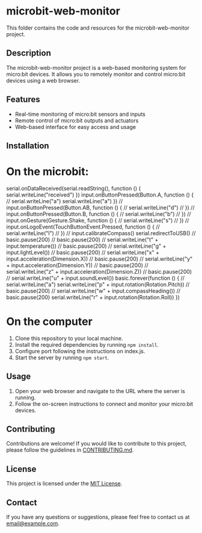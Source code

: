 # microbit-web-monitor

This folder contains the code and resources for the microbit-web-monitor project.

## Description

The microbit-web-monitor project is a web-based monitoring system for micro:bit devices. It allows you to remotely monitor and control micro:bit devices using a web browser.

## Features

- Real-time monitoring of micro:bit sensors and inputs
- Remote control of micro:bit outputs and actuators
- Web-based interface for easy access and usage

## Installation

# On the microbit:
serial.onDataReceived(serial.readString(), function () {
    serial.writeLine("received")
})
input.onButtonPressed(Button.A, function () {
    // serial.writeLine("a")
    serial.writeLine("a")
})
// input.onButtonPressed(Button.AB, function () {
// serial.writeLine("d")
// })
// input.onButtonPressed(Button.B, function () {
// serial.writeLine("b")
// })
// input.onGesture(Gesture.Shake, function () {
// serial.writeLine("s")
// })
// input.onLogoEvent(TouchButtonEvent.Pressed, function () {
// serial.writeLine("l")
// })
// input.calibrateCompass()
serial.redirectToUSB()
// basic.pause(200)
// basic.pause(200)
// serial.writeLine("t" + input.temperature())
// basic.pause(200)
// serial.writeLine("g" + input.lightLevel())
// basic.pause(200)
// serial.writeLine("x" + input.acceleration(Dimension.X))
// basic.pause(200)
// serial.writeLine("y" + input.acceleration(Dimension.Y))
// basic.pause(200)
// serial.writeLine("z" + input.acceleration(Dimension.Z))
// basic.pause(200)
// serial.writeLine("u" + input.soundLevel())
basic.forever(function () {
    // serial.writeLine("a")
    serial.writeLine("p" + input.rotation(Rotation.Pitch))
    // basic.pause(200)
    // serial.writeLine("w" + input.compassHeading())
    // basic.pause(200)
    serial.writeLine("r" + input.rotation(Rotation.Roll))
})

# On the computer

1. Clone this repository to your local machine.
2. Install the required dependencies by running `npm install`.
4. Configure port following the instructions on index.js.
4. Start the server by running `npm start`.

## Usage

1. Open your web browser and navigate to the URL where the server is running.
2. Follow the on-screen instructions to connect and monitor your micro:bit devices.

## Contributing

Contributions are welcome! If you would like to contribute to this project, please follow the guidelines in [CONTRIBUTING.md](./CONTRIBUTING.md).

## License

This project is licensed under the [MIT License](./LICENSE).

## Contact

If you have any questions or suggestions, please feel free to contact us at [email@example.com](mailto:email@example.com).
